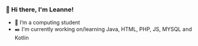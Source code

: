 ### 👋 Hi there, I'm Leanne! 
 - 🌱 I’m a computing student
 - ✒️ I'm currently working on/learning Java, HTML, PHP, JS, MYSQL and Kotlin



<!--
**LMacDiarmid/LMacDiarmid** is a ✨ _special_ ✨ repository because its `README.md` (this file) appears on your GitHub profile.

Here are some ideas to get you started:

- 🔭 I’m currently working on ...
- 🌱 I’m currently learning ...
- 👯 I’m looking to collaborate on ...
- 🤔 I’m looking for help with ...
- 💬 Ask me about ...
- 📫 How to reach me: ...
- 😄 Pronouns: ...
- ⚡ Fun fact: ...
-->
